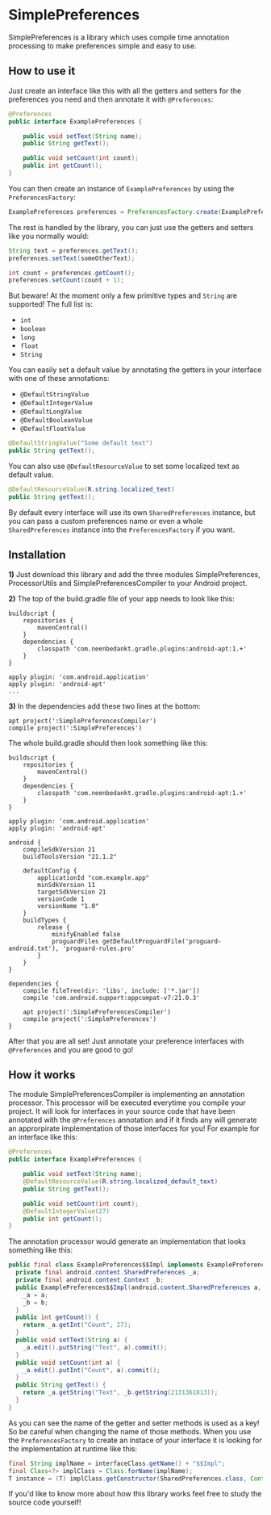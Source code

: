 SimplePreferences
===========

SimplePreferences is a library which uses compile time annotation processing to make preferences simple and easy to use.

How to use it
-----

Just create an interface like this with all the getters and setters for the preferences you need and then annotate it with `@Preferences`:

```java
@Preferences
public interface ExamplePreferences {

    public void setText(String name);
    public String getText();

    public void setCount(int count);
    public int getCount();
}
```

You can then create an instance of `ExamplePreferences` by using the `PreferencesFactory`:

```java
ExamplePreferences preferences = PreferencesFactory.create(ExamplePreferences.class, context);
```

The rest is handled by the library, you can just use the getters and setters like you normally would:

```java
String text = preferences.getText();
preferences.setText(someOtherText);

int count = preferences.getCount();
preferences.setCount(count + 1);
```

But beware! At the moment only a few primitive types and `String` are supported! The full list is:

 - `int`
 - `boolean`
 - `long`
 - `float`
 - `String`
 
You can easily set a default value by annotating the getters in your interface with one of these annotations:

 - `@DefaultStringValue`
 - `@DefaultIntegerValue`
 - `@DefaultLongValue`
 - `@DefaultBooleanValue`
 - `@DefaultFloatValue`
 
```java
@DefaultStringValue("Some default text")
public String getText();
```

You can also use `@DefaultResourceValue` to set some localized text as default value.
```java
@DefaultResourceValue(R.string.localized_text)
public String getText();
```
 
By default every interface will use its own `SharedPreferences` instance, but you can pass a custom preferences name or even a whole `SharedPreferences` instance into the `PreferencesFactory` if you want.

Installation
--------

 **1)** Just download this library and add the three modules SimplePreferences, ProcessorUtils and SimplePreferencesCompiler to your Android project.

 **2)** The top of the build.gradle file of your app needs to look like this:

```
buildscript {
    repositories {
        mavenCentral()
    }
    dependencies {
        classpath 'com.neenbedankt.gradle.plugins:android-apt:1.+'
    }
}

apply plugin: 'com.android.application'
apply plugin: 'android-apt'
...
```

 **3)** In the dependencies add these two lines at the bottom:

```
apt project(':SimplePreferencesCompiler')
compile project(':SimplePreferences')
```

The whole build.gradle should then look something like this:

```
buildscript {
    repositories {
        mavenCentral()
    }
    dependencies {
        classpath 'com.neenbedankt.gradle.plugins:android-apt:1.+'
    }
}

apply plugin: 'com.android.application'
apply plugin: 'android-apt'

android {
    compileSdkVersion 21
    buildToolsVersion "21.1.2"

    defaultConfig {
        applicationId "com.example.app"
        minSdkVersion 11
        targetSdkVersion 21
        versionCode 1
        versionName "1.0"
    }
    buildTypes {
        release {
            minifyEnabled false
            proguardFiles getDefaultProguardFile('proguard-android.txt'), 'proguard-rules.pro'
        }
    }
}

dependencies {
    compile fileTree(dir: 'libs', include: ['*.jar'])
    compile 'com.android.support:appcompat-v7:21.0.3'

    apt project(':SimplePreferencesCompiler')
    compile project(':SimplePreferences')
}
```

After that you are all set! Just annotate your preference interfaces with `@Preferences` and you are good to go!

How it works
------

The module SimplePreferencesCompiler is implementing an annotation processor. This processor will be executed everytime you compile your project. It will look for interfaces in your source code that have been annotated with the `@Preferences` annotation and if it finds any will generate an approrpirate implementation of those interfaces for you! For example for an interface like this:

```java
@Preferences
public interface ExamplePreferences {

    public void setText(String name);
    @DefaultResourceValue(R.string.localized_default_text)
    public String getText();

    public void setCount(int count);
    @DefaultIntegerValue(27)
    public int getCount();
}
```

The annotation processor would generate an implementation that looks something like this:

```java
public final class ExamplePreferences$$Impl implements ExamplePreferences {
  private final android.content.SharedPreferences _a;
  private final android.content.Context _b;
  public ExamplePreferences$$Impl(android.content.SharedPreferences a, android.content.Context b) {
    _a = a;
    _b = b;
  }
  public int getCount() {
    return _a.getInt("Count", 27);
  }
  public void setText(String a) {
    _a.edit().putString("Text", a).commit();
  }
  public void setCount(int a) {
    _a.edit().putInt("Count", a).commit();
  }
  public String getText() {
    return _a.getString("Text", _b.getString(2131361813));
  }
}
```

As you can see the name of the getter and setter methods is used as a key! So be careful when changing the name of those methods. When you use the `PreferencesFactory` to create an instace of your interface it is looking for the implementation at runtime like this:

```java
final String implName = interfaceClass.getName() + "$$Impl";
final Class<?> implClass = Class.forName(implName);
T instance = (T) implClass.getConstructor(SharedPreferences.class, Context.class).newInstance(sharedPreferences, context);
```

If you'd like to know more about how this library works feel free to study the source code yourself!
